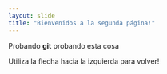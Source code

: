 ```yaml
---
layout: slide
title: "Bienvenidos a la segunda página!"
---
```

Probando **git**  probando esta cosa

Utiliza la flecha hacia la izquierda para volver!

